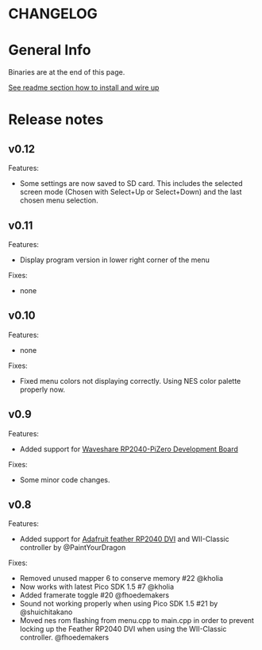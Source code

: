 # CHANGELOG

# General Info

Binaries are at the end of this page.

[See readme section how to install and wire up](https://github.com/fhoedemakers/pico-infonesPlus#pico-setup)

# Release notes

## v0.12

Features:

- Some settings are now saved to SD card. This includes the selected screen mode (Chosen with Select+Up or Select+Down) and the last chosen menu selection.


## v0.11

Features:

- Display program version in lower right corner of the menu

Fixes:

- none

## v0.10

Features:

- none

Fixes:

- Fixed menu colors not displaying correctly. Using NES color palette properly now.

## v0.9

Features:

- Added support for [Waveshare RP2040-PiZero Development Board](https://www.waveshare.com/rp2040-pizero.htm)

Fixes:

- Some minor code changes.

## v0.8

Features:

- Added support for [Adafruit feather RP2040 DVI](https://www.adafruit.com/product/5710) and WII-Classic controller by @PaintYourDragon 

Fixes:

- Removed unused mapper 6 to conserve memory #22  @kholia 
- Now works with latest Pico SDK 1.5 #7 @kholia 
- Added framerate toggle #20 @fhoedemakers
- Sound not working properly when using Pico SDK 1.5 #21 by @shuichitakano
- Moved nes rom flashing from menu.cpp to main.cpp in order to prevent locking up the Feather RP2040 DVI when using the WII-Classic controller. @fhoedemakers 
